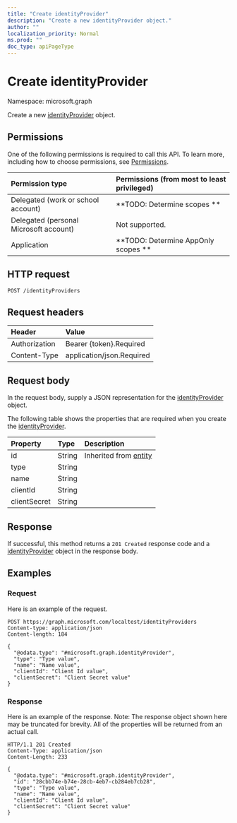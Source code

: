 ```yaml
---
title: "Create identityProvider"
description: "Create a new identityProvider object."
author: ""
localization_priority: Normal
ms.prod: ""
doc_type: apiPageType
---
```


# Create identityProvider

Namespace: microsoft.graph

Create a new [identityProvider](../resources/identityprovider.md) object.

## Permissions
One of the following permissions is required to call this API. To learn more, including how to choose permissions, see [Permissions](/concepts/permissions-reference.md).

|Permission type|Permissions (from most to least privileged)|
|:---|:---|
|Delegated (work or school account)|**TODO: Determine scopes **|
|Delegated (personal Microsoft account)|Not supported.|
|Application|**TODO: Determine AppOnly scopes **|

## HTTP request
<!-- {
  "blockType": "ignored"
}
-->
``` http
POST /identityProviders
```

## Request headers
|Header|Value|
|:---|:---|
|Authorization|Bearer {token}.Required|
|Content-Type|application/json.Required|

## Request body
In the request body, supply a JSON representation for the [identityProvider](../resources/identityprovider.md) object.

The following table shows the properties that are required when you create the [identityProvider](../resources/identityprovider.md).

|Property|Type|Description|
|:---|:---|:---|
|id|String| Inherited from [entity](../resources/entity.md)|
|type|String||
|name|String||
|clientId|String||
|clientSecret|String||



## Response
If successful, this method returns a `201 Created` response code and a [identityProvider](../resources/identityprovider.md) object in the response body.

## Examples

### Request
Here is an example of the request.
<!-- {
  "blockType": "request",
  "name": "create_identityprovider_from_identityproviders"
}
-->
``` http
POST https://graph.microsoft.com/localtest/identityProviders
Content-type: application/json
Content-length: 184

{
  "@odata.type": "#microsoft.graph.identityProvider",
  "type": "Type value",
  "name": "Name value",
  "clientId": "Client Id value",
  "clientSecret": "Client Secret value"
}
```

### Response
Here is an example of the response. Note: The response object shown here may be truncated for brevity. All of the properties will be returned from an actual call.
<!-- {
  "blockType": "response",
  "truncated": true,
  "@odata.type": "microsoft.graph.identityprovider"
}
-->
``` http
HTTP/1.1 201 Created
Content-Type: application/json
Content-Length: 233

{
  "@odata.type": "#microsoft.graph.identityProvider",
  "id": "28cbb74e-b74e-28cb-4eb7-cb284eb7cb28",
  "type": "Type value",
  "name": "Name value",
  "clientId": "Client Id value",
  "clientSecret": "Client Secret value"
}
```

